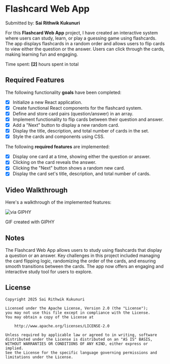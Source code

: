 # Flashcard Web App  
Submitted by: **Sai Rithwik Kukunuri**

For this **Flashcard Web App** project, I have created an interactive system where users can study, learn, or play a guessing game using flashcards. The app displays flashcards in a random order and allows users to flip cards to view either the question or the answer. Users can click through the cards, making learning fun and engaging.

Time spent: **[2]** hours spent in total

## Required Features

The following functionality **goals** have been completed:

- [x] Initialize a new React application.
- [x] Create functional React components for the flashcard system.
- [x] Define and store card pairs (question/answer) in an array.
- [x] Implement functionality to flip cards between their question and answer.
- [x] Add a "Next" button to display a new random card.
- [x] Display the title, description, and total number of cards in the set.
- [x] Style the cards and components using CSS.

The following **required features** are implemented:

- [x] Display one card at a time, showing either the question or answer.
- [x] Clicking on the card reveals the answer.
- [x] Clicking the "Next" button shows a random new card.
- [x] Display the card set's title, description, and total number of cards.

## Video Walkthrough

Here's a walkthrough of the implemented features:

![via GIPHY](https://media4.giphy.com/media/v1.Y2lkPTc5MGI3NjExYjg2a3I0MTQ3c3g2b3h6bmhmb2dqa3RzMTJidm9vcG8zdjM0ZXZlNiZlcD12MV9pbnRlcm5hbF9naWZfYnlfaWQmY3Q9Zw/NIKXvsGipqmrkbAJ7M/giphy.gif)

GIF created with GIPHY

## Notes

The Flashcard Web App allows users to study using flashcards that display a question or an answer. Key challenges in this project included managing the card flipping logic, randomizing the order of the cards, and ensuring smooth transitions between the cards. The app now offers an engaging and interactive study tool for users to explore.

## License

    Copyright 2025 Sai Rithwik Kukunuri

    Licensed under the Apache License, Version 2.0 (the "License");
    you may not use this file except in compliance with the License.
    You may obtain a copy of the License at

        http://www.apache.org/licenses/LICENSE-2.0

    Unless required by applicable law or agreed to in writing, software
    distributed under the License is distributed on an "AS IS" BASIS,
    WITHOUT WARRANTIES OR CONDITIONS OF ANY KIND, either express or implied.
    See the License for the specific language governing permissions and
    limitations under the License.

